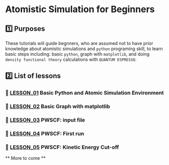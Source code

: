 # Atomistic Simulation for Beginners

## :one: Purposes
These tutorials will guide begnners, who are assumed not to have prior knowledge about atomistic simulations and `python` programing skill, to learn basic steps including: basic `python`, graph with `matplotlib`, and doing `density functional theory` calculations with `QUANTUM ESPRESSO`.

## :two: List of lessons
### :large_blue_diamond: [LESSON_01](LESSON_01) Basic Python and Atomic Simulation Environment 
### :large_blue_diamond: [LESSON_02](LESSON_02) Basic Graph with matplotlib
### :large_blue_diamond: [LESSON_03](LESSON_03) PWSCF: input file
### :large_blue_diamond: [LESSON_04](LESSON_04) PWSCF: First run
### :large_blue_diamond: [LESSON_05](LESSON_05) PWSCF: Kinetic Energy Cut-off
** More to come **

